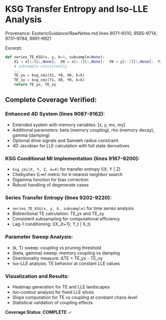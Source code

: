# KSG Transfer Entropy and Iso-LLE Analysis

Provenance: EsotericGuidance/RawNotes.md lines 9071–9310, 9565–9714, 9731–9784, 9891–9921

Excerpt:
```python
def series_TE_KSG(x, y, k=4, subsample=None):
    X1 = x[1:][:,None];  X0 = x[:-1][:,None];  Y0 = y[:-1][:,None];  Y1 = y[1:][:,None]
    # subsample consistently
    ...
    TE_yx = ksg_cmi(X1, Y0, X0, k=k)
    TE_xy = ksg_cmi(Y1, X0, Y0, k=k)
    return TE_yx, TE_xy
```

## Complete Coverage Verified:

### Enhanced 4D System (lines 9087-9162):
- Extended system with memory variables: [x, y, mx, my]
- Additional parameters: beta (memory coupling), rho (memory decay), gamma (damping)
- Optional drive signals and Samekh radius constraint
- 4D Jacobian for LLE calculation with full state derivatives

### KSG Conditional MI Implementation (lines 9167-9200):
- `ksg_cmi(X, Y, Z, k=4)` for transfer entropy I(X; Y | Z)
- Chebyshev (L∞) metric for k-nearest neighbor search
- Digamma function for bias correction
- Robust handling of degenerate cases

### Series Transfer Entropy (lines 9202-9220):
- `series_TE_KSG(x, y, k, subsample)` for time series analysis
- Bidirectional TE calculation: TE_yx and TE_xy
- Consistent subsampling for computational efficiency
- Lag-1 conditioning: I(X_{t+1}; Y_t | X_t)

### Parameter Sweep Analysis:
- (k, T) sweep: coupling vs pruning threshold
- (beta, gamma) sweep: memory coupling vs damping
- Directionality measure: ΔTE = TE_yx - TE_xy
- Iso-LLE analysis: TE behavior at constant LLE values

### Visualization and Results:
- Heatmap generation for TE and LLE landscapes
- Iso-contour analysis for fixed LLE slices
- Slope computation for TE vs coupling at constant chaos level
- Statistical validation of coupling effects

**Coverage Status: COMPLETE** ✓
